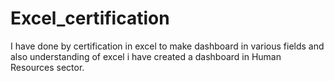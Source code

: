 # Excel_certification
  I have done by certification in excel to make dashboard in various fields and also understanding of excel 
  i have created a dashboard in Human Resources sector.
